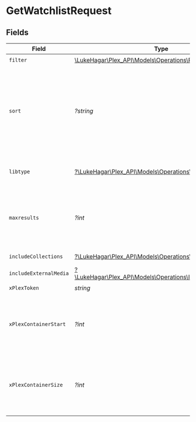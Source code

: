 # GetWatchlistRequest


## Fields

| Field                                                                                                                                                                                               | Type                                                                                                                                                                                                | Required                                                                                                                                                                                            | Description                                                                                                                                                                                         |
| --------------------------------------------------------------------------------------------------------------------------------------------------------------------------------------------------- | --------------------------------------------------------------------------------------------------------------------------------------------------------------------------------------------------- | --------------------------------------------------------------------------------------------------------------------------------------------------------------------------------------------------- | --------------------------------------------------------------------------------------------------------------------------------------------------------------------------------------------------- |
| `filter`                                                                                                                                                                                            | [\LukeHagar\Plex_API\Models\Operations\Filter](../../Models/Operations/Filter.md)                                                                                                                   | :heavy_check_mark:                                                                                                                                                                                  | Filter                                                                                                                                                                                              |
| `sort`                                                                                                                                                                                              | *?string*                                                                                                                                                                                           | :heavy_minus_sign:                                                                                                                                                                                  | In the format "field:dir". Available fields are "watchlistedAt" (Added At),<br/>"titleSort" (Title), "originallyAvailableAt" (Release Date), or "rating" (Critic Rating).<br/>"dir" can be "asc" or "desc"<br/> |
| `libtype`                                                                                                                                                                                           | [?\LukeHagar\Plex_API\Models\Operations\Libtype](../../Models/Operations/Libtype.md)                                                                                                                | :heavy_minus_sign:                                                                                                                                                                                  | The type of library to filter. Can be "movie" or "show", or all if not present.<br/>                                                                                                                |
| `maxresults`                                                                                                                                                                                        | *?int*                                                                                                                                                                                              | :heavy_minus_sign:                                                                                                                                                                                  | The number of items to return. If not specified, all items will be returned.<br/>If the number of items exceeds the limit, the response will be paginated.<br/>                                     |
| `includeCollections`                                                                                                                                                                                | [?\LukeHagar\Plex_API\Models\Operations\IncludeCollections](../../Models/Operations/IncludeCollections.md)                                                                                          | :heavy_minus_sign:                                                                                                                                                                                  | include collections in the results<br/>                                                                                                                                                             |
| `includeExternalMedia`                                                                                                                                                                              | [?\LukeHagar\Plex_API\Models\Operations\IncludeExternalMedia](../../Models/Operations/IncludeExternalMedia.md)                                                                                      | :heavy_minus_sign:                                                                                                                                                                                  | include external media in the results<br/>                                                                                                                                                          |
| `xPlexToken`                                                                                                                                                                                        | *string*                                                                                                                                                                                            | :heavy_check_mark:                                                                                                                                                                                  | User Token                                                                                                                                                                                          |
| `xPlexContainerStart`                                                                                                                                                                               | *?int*                                                                                                                                                                                              | :heavy_minus_sign:                                                                                                                                                                                  | The index of the first item to return. If not specified, the first item will be returned.<br/>If the number of items exceeds the limit, the response will be paginated.<br/>                        |
| `xPlexContainerSize`                                                                                                                                                                                | *?int*                                                                                                                                                                                              | :heavy_minus_sign:                                                                                                                                                                                  | The number of items to return. If not specified, all items will be returned.<br/>If the number of items exceeds the limit, the response will be paginated.<br/>                                     |